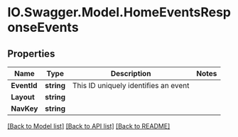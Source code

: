 # IO.Swagger.Model.HomeEventsResponseEvents
## Properties

Name | Type | Description | Notes
------------ | ------------- | ------------- | -------------
**EventId** | **string** | This ID uniquely identifies an event | 
**Layout** | **string** |  | 
**NavKey** | **string** |  | 

[[Back to Model list]](../README.md#documentation-for-models) [[Back to API list]](../README.md#documentation-for-api-endpoints) [[Back to README]](../README.md)

